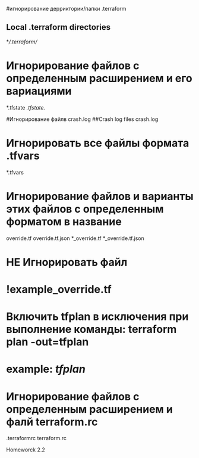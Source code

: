 #игнорирование дерриктории/папки .terraform
## Local .terraform directories
**/.terraform/*

# Игнорирование файлов с  определенным расширением и его вариациями
*.tfstate
*.tfstate.*

#Игнорирование файлв crash.log
##Crash log files
crash.log 

# Игнорировать все файлы формата .tfvars
*.tfvars

# Игнорирование файлов и варианты этих файлов с определенным форматом в название
override.tf
override.tf.json
*_override.tf
*_override.tf.json

# НЕ Игнорировать файл 
# !example_override.tf

# Включить tfplan в исключения при выполнение команды: terraform plan -out=tfplan
# example: *tfplan*
    
# Игнорирование файлов с  определенным расширением и фалй terraform.rc
.terraformrc
terraform.rc

Homeworck 2.2